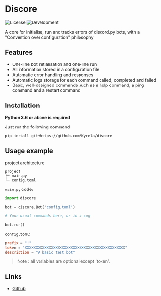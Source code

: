 # Discore

![License](https://img.shields.io/github/license/kyrela/discore)
![Development](https://img.shields.io/badge/Development%20Status-Production%2FBeta-orange)

A core for initialise, run and tracks errors of discord.py bots, with a "Convention over configuration" philosophy

## Features

- One-line bot initialisation and one-line run
- All information stored in a configuration file
- Automatic error handling and responses
- Automatic logs storage for each command called, completed and failed
- Basic, well-designed commands such as a help command, a ping command and a restart command

## Installation

**Python 3.6 or above is required**

Just run the following command
```bash
pip install git+https://github.com/Kyrela/discore
```

## Usage example

project architecture
```
project
├─ main.py
└─ config.toml
```

`main.py` code:
```python
import discore

bot = discore.Bot('config.toml') 

# Your usual commands here, or in a cog

bot.run()
```

`config.toml`:
```toml
prefix = "!"
token = "XXXXXXXXXXXXXXXXXXXXXXXXXXXXXXXXXXXXXXXXXXXXXX"
description = "A basic test bot"
```

> Note :  all variables are optional except 'token'.

## Links

- [Github](https://github.com/Kyrela/discore)